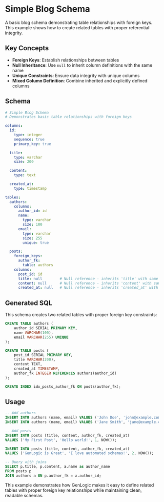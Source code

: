 # Simple Blog Schema

A basic blog schema demonstrating table relationships with foreign keys. This example shows how to create related tables with proper referential integrity.

## Key Concepts

- **Foreign Keys**: Establish relationships between tables
- **Null Inheritance**: Use `null` to inherit column definitions with the same name
- **Unique Constraints**: Ensure data integrity with unique columns
- **Mixed Column Definition**: Combine inherited and explicitly defined columns

## Schema

```yaml
# Simple Blog Schema
# Demonstrates basic table relationships with foreign keys

columns:
  id:
    type: integer
    sequence: true
    primary_key: true

  title:
    type: varchar
    size: 200

  content:
    type: text

  created_at:
    type: timestamp

tables:
  authors:
    columns:
      author_id: id
      name:
        type: varchar
        size: 100
      email:
        type: varchar
        size: 255
        unique: true

  posts:
    foreign_keys:
      author_fk:
        table: authors
    columns:
      post_id: id
      title: null        # Null reference - inherits 'title' with same name
      content: null      # Null reference - inherits 'content' with same name
      created_at: null   # Null reference - inherits 'created_at' with same name
```

## Generated SQL

This schema creates two related tables with proper foreign key constraints:

```sql
CREATE TABLE authors (
    author_id SERIAL PRIMARY KEY,
    name VARCHAR(100),
    email VARCHAR(255) UNIQUE
);

CREATE TABLE posts (
    post_id SERIAL PRIMARY KEY,
    title VARCHAR(200),
    content TEXT,
    created_at TIMESTAMP,
    author_fk INTEGER REFERENCES authors(author_id)
);

CREATE INDEX idx_posts_author_fk ON posts(author_fk);
```

## Usage

```sql
-- Add authors
INSERT INTO authors (name, email) VALUES ('John Doe', 'john@example.com');
INSERT INTO authors (name, email) VALUES ('Jane Smith', 'jane@example.com');

-- Add posts
INSERT INTO posts (title, content, author_fk, created_at)
VALUES ('My First Post', 'Hello world!', 1, NOW());

INSERT INTO posts (title, content, author_fk, created_at)
VALUES ('GenLogic is Great', 'I love automated schemas!', 2, NOW());

-- Query with joins
SELECT p.title, p.content, a.name as author_name
FROM posts p
JOIN authors a ON p.author_fk = a.author_id;
```

This example demonstrates how GenLogic makes it easy to define related tables with proper foreign key relationships while maintaining clean, readable schemas.
